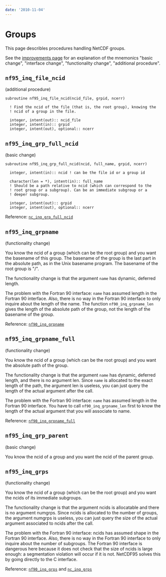```yaml
---
date: '2010-11-04'
---
```


# Groups

This page describles procedures handling NetCDF groups.

See the [improvements page](improvements.md) for an
explanation of the mnemonics \"basic change\", \"interface change\",
\"functionality change\", \"additional procedure\".

## `nf95_inq_file_ncid`

(additional procedure)

```
subroutine nf95_inq_file_ncid(ncid_file, grpid, ncerr)

  ! Find the ncid of the file (that is, the root group), knowing the
  ! ncid of a group in the file.

  integer, intent(out):: ncid_file
  integer, intent(in):: grpid
  integer, intent(out), optional:: ncerr
```

## `nf95_inq_grp_full_ncid`

(basic change)

```
subroutine nf95_inq_grp_full_ncid(ncid, full_name, grpid, ncerr)

  integer, intent(in):: ncid ! can be the file id or a group id

  character(len = *), intent(in):: full_name
  ! Should be a path relative to ncid (which can correspond to the
  ! root group or a subgroup). Can be an immediate subgroup or a
  ! deeper subgroup.

  integer, intent(out):: grpid
  integer, intent(out), optional:: ncerr
```

Reference:
[`nc_inq_grp_full_ncid`](https://docs.unidata.ucar.edu/netcdf-c/current/group__groups.html#ga41d2e214f1a880493ed8ea3fbddab806)

## `nf95_inq_grpname`

(functionality change)

You know the ncid of a group (which can be the root group) and you
want the basename of this group. The basename of the group is the last
part in the absolute path, as in the Unix basename program. The
basename of the root group is "/".

The functionality change is that the argument `name` has dynamic,
deferred length.

The problem with the Fortran 90 interface: `name` has assumed length
in the Fortran 90 interface. Also, there is no way in the Fortran 90
interface to only inquire about the length of the name. The function
`nf90_inq_grpname_len` gives the length of the absolute path of the
group, not the length of the basename of the group.

Reference:
[`nf90_inq_grpname`](https://docs.unidata.ucar.edu/netcdf-fortran/current/f90_groups.html#f90-find-a-groups-name-nf90_inq_grpname)

## `nf95_inq_grpname_full`

(functionality change)

You know the ncid of a group (which can be the root group) and you
want the absolute path of the group.

The functionality change is that the argument `name` has dynamic,
deferred length, and there is no argument len. Since `name` is allocated
to the exact length of the path, the argument len is useless, you can
just query the length of the actual argument after the call.

The problem with the Fortran 90 interface: `name` has assumed length
in the Fortran 90 interface. You have to call `nf90_inq_grpname_len`
first to know the length of the actual argument that you will
associate to name.

Reference:
[`nf90_inq_grpname_full`](https://docs.unidata.ucar.edu/netcdf-fortran/current/f90_groups.html#f90-find-a-groups-full-name-nf90_inq_grpname_full)

## `nf95_inq_grp_parent`

(basic change)

You know the ncid of a group and you want the ncid of the parent
group.

## `nf95_inq_grps`

(functionality change)

You know the ncid of a group (which can be the root group) and you
want the ncids of its immediate subgroups.

The functionality change is that the argument ncids is allocatable and
there is no argument numgrps. Since ncids is allocated to the number
of groups, the argument numgrps is useless, you can just query the
size of the actual argument associated to ncids after the call.

The problem with the Fortran 90 interface: ncids has assumed shape in
the Fortran 90 interface. Also, there is no way in the Fortran 90
interface to only inquire about the number of subgroups. The Fortran
90 interface is dangerous here because it does not check that the size
of ncids is large enough: a segmentation violation will occur if it is
not. NetCDF95 solves this by going directly to the C interface.

Reference:
[`nf90_inq_grps`](https://docs.unidata.ucar.edu/netcdf-fortran/current/f90_groups.html#f90-get-a-list-of-groups-in-a-group-nf90_inq_grps)
and
[`nc_inq_grps`](https://docs.unidata.ucar.edu/netcdf-c/current/group__groups.html#ga33eb934cc6810770be78eaa822656a00)

